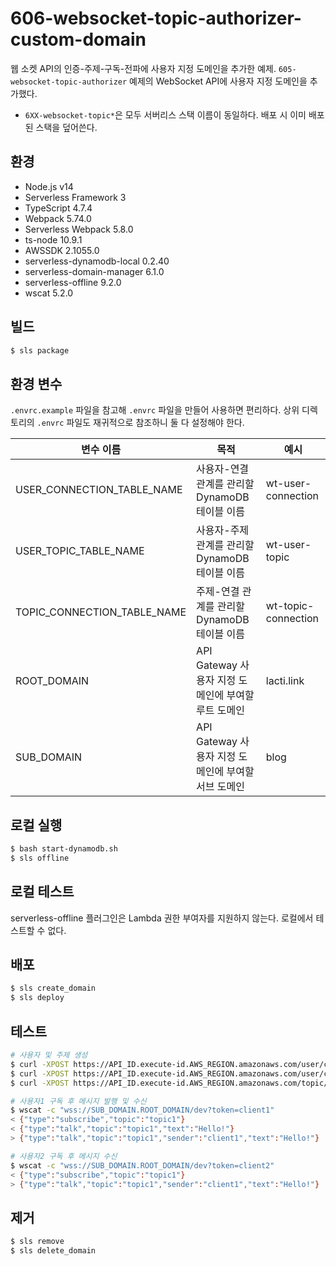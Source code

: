# 606-websocket-topic-authorizer-custom-domain

웹 소켓 API의 인증-주제-구독-전파에 사용자 지정 도메인을 추가한 예제. `605-websocket-topic-authorizer` 예제의 WebSocket API에 사용자 지정 도메인을 추가했다.

- `6XX-websocket-topic*`은 모두 서버리스 스택 이름이 동일하다. 배포 시 이미 배포된 스택을 덮어쓴다.

## 환경

- Node.js v14
- Serverless Framework 3
- TypeScript 4.7.4
- Webpack 5.74.0
- Serverless Webpack 5.8.0
- ts-node 10.9.1
- AWSSDK 2.1055.0
- serverless-dynamodb-local 0.2.40
- serverless-domain-manager 6.1.0
- serverless-offline 9.2.0
- wscat 5.2.0

## 빌드

```bash
$ sls package
```

## 환경 변수

`.envrc.example` 파일을 참고해 `.envrc` 파일을 만들어 사용하면 편리하다. 상위 디렉토리의 `.envrc` 파일도 재귀적으로 참조하니 둘 다 설정해야 한다.

| 변수 이름                   | 목적                                                | 예시                |
| --------------------------- | --------------------------------------------------- | ------------------- |
| USER_CONNECTION_TABLE_NAME  | 사용자-연결 관계를 관리할 DynamoDB 테이블 이름      | wt-user-connection  |
| USER_TOPIC_TABLE_NAME       | 사용자-주제 관계를 관리할 DynamoDB 테이블 이름      | wt-user-topic       |
| TOPIC_CONNECTION_TABLE_NAME | 주제-연결 관계를 관리할 DynamoDB 테이블 이름        | wt-topic-connection |
| ROOT_DOMAIN                 | API Gateway 사용자 지정 도메인에 부여할 루트 도메인 | lacti.link          |
| SUB_DOMAIN                  | API Gateway 사용자 지정 도메인에 부여할 서브 도메인 | blog                |

## 로컬 실행

```bash
$ bash start-dynamodb.sh
$ sls offline
```

## 로컬 테스트

serverless-offline 플러그인은 Lambda 권한 부여자를 지원하지 않는다. 로컬에서 테스트할 수 없다.

## 배포

```bash
$ sls create_domain
$ sls deploy
```

## 테스트

```bash
# 사용자 및 주제 생성
$ curl -XPOST https://API_ID.execute-id.AWS_REGION.amazonaws.com/user/client1
$ curl -XPOST https://API_ID.execute-id.AWS_REGION.amazonaws.com/user/client2
$ curl -XPOST https://API_ID.execute-id.AWS_REGION.amazonaws.com/topic/topic1

# 사용자1 구독 후 메시지 발행 및 수신
$ wscat -c "wss://SUB_DOMAIN.ROOT_DOMAIN/dev?token=client1"
< {"type":"subscribe","topic":"topic1"}
< {"type":"talk","topic":"topic1","text":"Hello!"}
> {"type":"talk","topic":"topic1","sender":"client1","text":"Hello!"}

# 사용자2 구독 후 메시지 수신
$ wscat -c "wss://SUB_DOMAIN.ROOT_DOMAIN/dev?token=client2"
< {"type":"subscribe","topic":"topic1"}
> {"type":"talk","topic":"topic1","sender":"client1","text":"Hello!"}
```

## 제거

```bash
$ sls remove
$ sls delete_domain
```
